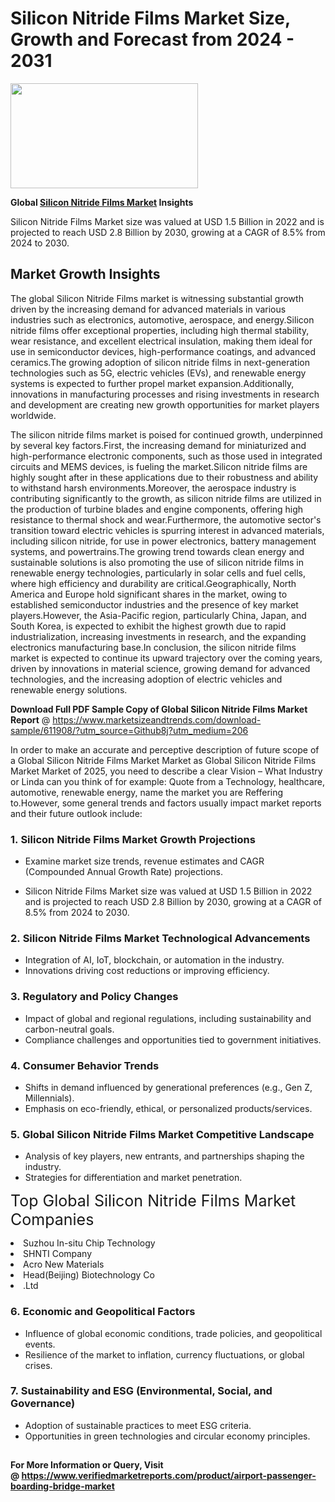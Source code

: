 <H1>Silicon Nitride Films Market Size, Growth and Forecast from 2024 - 2031</H1><img class="aligncenter size-medium wp-image-584254" src="https://thirdeyenews.in/wp-content/uploads/2024/09/Global-Market-Research-300x168.jpeg" alt="" width="300" height="168" /><p><strong>Global&nbsp;<a href="https://www.marketsizeandtrends.com/download-sample/611908/?utm_source=Github8j?utm_medium=206">Silicon Nitride Films Market</a> Insights</strong></p><p>Silicon Nitride Films Market size was valued at USD 1.5 Billion in 2022 and is projected to reach USD 2.8 Billion by 2030, growing at a CAGR of 8.5% from 2024 to 2030.</p><p><h2>Market Growth Insights</h2> <p>The global Silicon Nitride Films market is witnessing substantial growth driven by the increasing demand for advanced materials in various industries such as electronics, automotive, aerospace, and energy.Silicon nitride films offer exceptional properties, including high thermal stability, wear resistance, and excellent electrical insulation, making them ideal for use in semiconductor devices, high-performance coatings, and advanced ceramics.The growing adoption of silicon nitride films in next-generation technologies such as 5G, electric vehicles (EVs), and renewable energy systems is expected to further propel market expansion.Additionally, innovations in manufacturing processes and rising investments in research and development are creating new growth opportunities for market players worldwide.</p> <p>The silicon nitride films market is poised for continued growth, underpinned by several key factors.First, the increasing demand for miniaturized and high-performance electronic components, such as those used in integrated circuits and MEMS devices, is fueling the market.Silicon nitride films are highly sought after in these applications due to their robustness and ability to withstand harsh environments.Moreover, the aerospace industry is contributing significantly to the growth, as silicon nitride films are utilized in the production of turbine blades and engine components, offering high resistance to thermal shock and wear.Furthermore, the automotive sector's transition toward electric vehicles is spurring interest in advanced materials, including silicon nitride, for use in power electronics, battery management systems, and powertrains.The growing trend towards clean energy and sustainable solutions is also promoting the use of silicon nitride films in renewable energy technologies, particularly in solar cells and fuel cells, where high efficiency and durability are critical.Geographically, North America and Europe hold significant shares in the market, owing to established semiconductor industries and the presence of key market players.However, the Asia-Pacific region, particularly China, Japan, and South Korea, is expected to exhibit the highest growth due to rapid industrialization, increasing investments in research, and the expanding electronics manufacturing base.In conclusion, the silicon nitride films market is expected to continue its upward trajectory over the coming years, driven by innovations in material science, growing demand for advanced technologies, and the increasing adoption of electric vehicles and renewable energy solutions.</p> <p><span class=""><strong>Download Full PDF Sample Copy of Global Silicon Nitride Films Market Report</strong> @ <a href="https://www.marketsizeandtrends.com/download-sample/611908/?utm_source=Github8j?utm_medium=206" target="_blank">https://www.marketsizeandtrends.com/download-sample/611908/?utm_source=Github8j?utm_medium=206</a></span></p><p>In order to make an accurate and perceptive description of future scope of a Global&nbsp;Silicon Nitride Films Market Market as Global&nbsp;Silicon Nitride Films Market Market of 2025, you need to describe a clear Vision &ndash; What Industry or Linda can you think of for example: Quote from a Technology, healthcare, automotive, renewable energy, name the market you are Reffering to.However, some general trends and factors usually impact market reports and their future outlook include:</p><h3>1.&nbsp;<strong>Silicon Nitride Films Market Growth Projections</strong></h3><ul><li>Examine market size trends, revenue estimates and CAGR (Compounded Annual Growth Rate) projections.</li><li><p>Silicon Nitride Films Market size was valued at USD 1.5 Billion in 2022 and is projected to reach USD 2.8 Billion by 2030, growing at a CAGR of 8.5% from 2024 to 2030.</p></li></ul><h3>2.&nbsp;<strong>Silicon Nitride Films Market Technological Advancements</strong></h3><ul><li>Integration of AI, IoT, blockchain, or automation in the industry.</li><li>Innovations driving cost reductions or improving efficiency.</li></ul><h3>3.&nbsp;<strong>Regulatory and Policy Changes</strong></h3><ul><li>Impact of global and regional regulations, including sustainability and carbon-neutral goals.</li><li>Compliance challenges and opportunities tied to government initiatives.</li></ul><h3>4.&nbsp;<strong>Consumer Behavior Trends</strong></h3><ul><li>Shifts in demand influenced by generational preferences (e.g., Gen Z, Millennials).</li><li>Emphasis on eco-friendly, ethical, or personalized products/services.</li></ul><h3>5.&nbsp;<strong>Global Silicon Nitride Films Market Competitive Landscape</strong></h3><ul><li>Analysis of key players, new entrants, and partnerships shaping the industry.</li><li>Strategies for differentiation and market penetration.</li></ul><p data-pm-slice="1 1 []"><span style="color: inherit; font-family: inherit; font-size: 25px;">Top Global Silicon Nitride Films Market Companies</span></p><div class="" data-test-id=""><p><li>Suzhou In-situ Chip Technology</li><li> SHNTI Company</li><li> Acro New Materials</li><li> Head(Beijing) Biotechnology Co</li><li>.Ltd</li></p></div><h3>6.&nbsp;<strong>Economic and Geopolitical Factors</strong></h3><ul><li>Influence of global economic conditions, trade policies, and geopolitical events.</li><li>Resilience of the market to inflation, currency fluctuations, or global crises.</li></ul><h3>7.&nbsp;<strong>Sustainability and ESG (Environmental, Social, and Governance)</strong></h3><ul><li>Adoption of sustainable practices to meet ESG criteria.</li><li>Opportunities in green technologies and circular economy principles.</li></ul><h2><strong style="font-size: 14px;">For More Information or Query, Visit @&nbsp;</strong><a style="background-color: #ffffff; font-size: 14px;" href="https://www.marketsizeandtrends.com/report/silicon-nitride-films-market/" target="_blank">https://www.verifiedmarketreports.com/product/airport-passenger-boarding-bridge-market</a></h2>